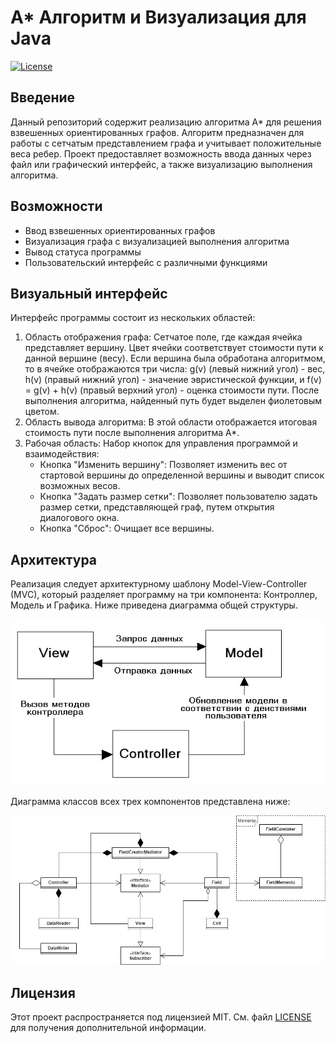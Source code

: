 # A* Алгоритм и Визуализация для Java

[![License](https://img.shields.io/badge/License-MIT-blue.svg)](https://opensource.org/licenses/MIT)

## Введение
Данный репозиторий содержит реализацию алгоритма A* для решения взвешенных ориентированных графов. Алгоритм предназначен для работы с сетчатым представлением графа и учитывает положительные веса ребер. Проект предоставляет возможность ввода данных через файл или графический интерфейс, а также визуализацию выполнения алгоритма.

## Возможности
- Ввод взвешенных ориентированных графов
- Визуализация графа с визуализацией выполнения алгоритма
- Вывод статуса программы
- Пользовательский интерфейс с различными функциями

## Визуальный интерфейс
Интерфейс программы состоит из нескольких областей:
1. Область отображения графа: Сетчатое поле, где каждая ячейка представляет вершину. Цвет ячейки соответствует стоимости пути к данной вершине (весу). Если вершина была обработана алгоритмом, то в ячейке отображаются три числа: g(v) (левый нижний угол) - вес, h(v) (правый нижний угол) - значение эвристической функции, и f(v) = g(v) + h(v) (правый верхний угол) - оценка стоимости пути. После выполнения алгоритма, найденный путь будет выделен фиолетовым цветом.
2. Область вывода алгоритма: В этой области отображается итоговая стоимость пути после выполнения алгоритма A*.
3. Рабочая область: Набор кнопок для управления программой и взаимодействия:
   - Кнопка "Изменить вершину": Позволяет изменить вес от стартовой вершины до определенной вершины и выводит список возможных весов.
   - Кнопка "Задать размер сетки": Позволяет пользователю задать размер сетки, представляющей граф, путем открытия диалогового окна.
   - Кнопка "Сброс": Очищает все вершины.

## Архитектура
Реализация следует архитектурному шаблону Model-View-Controller (MVC), который разделяет программу на три компонента: Контроллер, Модель и Графика. Ниже приведена диаграмма общей структуры.

![Диаграмма Архитектуры](architecture.png)

Диаграмма классов всех трех компонентов представлена ниже:

![Диаграмма Классов](class_diagram.jpg)

## Лицензия
Этот проект распространяется под лицензией MIT. См. файл [LICENSE](LICENSE) для получения дополнительной информации.
